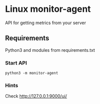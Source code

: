 # Linux monitor-agent

API for getting metrics from your server

## Requirements

Python3 and modules from requirements.txt

### Start API

```
python3 -m monitor-agent
```

### Hints

Check http://127.0.0.1:9000/ui/
